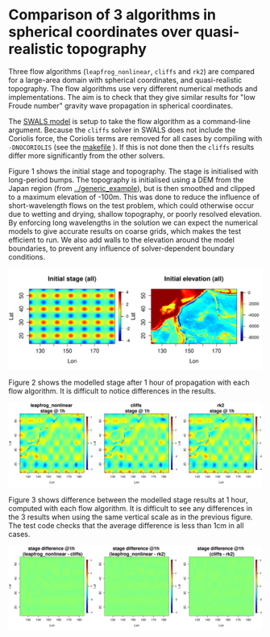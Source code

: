 # Comparison of 3 algorithms in spherical coordinates over quasi-realistic topography

Three flow algorithms (`leapfrog_nonlinear`, `cliffs` and `rk2`) are compared for a large-area domain with spherical coordinates, and quasi-realistic topography. The flow algorithms use very different numerical methods and implementations. The aim is to check that they give similar results for "low Froude number" gravity wave propagation in spherical coordinates. 

The [SWALS model](model.f90) is setup to take the flow algorithm as a command-line argument. Because the `cliffs` solver in SWALS does not include the Coriolis force, the Coriolis terms are removed for all cases by compiling with `-DNOCORIOLIS` (see the [makefile](make_model) ). If this is not done then the `cliffs` results differ more significantly from the other solvers. 

Figure 1 shows the initial stage and topography. The stage is initialised with long-period bumps. The topography is initialised using a DEM from the Japan region (from [../generic_example](../generic_example)), but is then smoothed and clipped to a maximum elevation of -100m. This was done to reduce the influence of short-wavelength flows on the test problem, which could otherwise occur due to wetting and drying, shallow topography, or poorly resolved elevation. By enforcing long wavelengths in the solution we can expect the numerical models to give accurate results on coarse grids, which makes the test efficient to run. We also add walls to the elevation around the model boundaries, to prevent any influence of solver-dependent boundary conditions. 

![Figure 1: The initial stage and elevation for the test problem](initial_conditions.png)

Figure 2 shows the modelled stage after 1 hour of propagation with each flow algorithm. It is difficult to notice differences in the results.

![Figure 2: The modelled stage after 1 hour of propagation time elevation for the test problem](three_models_at_final_time.png)

Figure 3 shows difference between the modelled stage results at 1 hour, computed with each flow algorithm. It is difficult to see any differences in the 3 results when using the same vertical scale as in the previous figure. The test code checks that the average difference is less than 1cm in all cases. 

![Figure 3: Differences in modelled stage after 1 hour of propagation time elevation for the test problem](model_differences_at_final_time.png)
